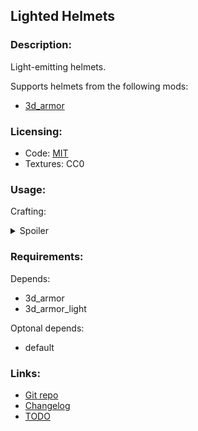 ## Lighted Helmets

### Description:

Light-emitting helmets.

Supports helmets from the following mods:
- [3d_armor](https://content.minetest.net/packages/stu/3d_armor/)

### Licensing:

- Code: [MIT](LICENSE.txt)
- Textures: CC0

### Usage:

Crafting:

<details><summary>Spoiler</summary>

```
╔══════════════════════╗
║    default:torch     ║
╠══════════════════════╣
║ default:mese_crystal ║
╠══════════════════════╣
║       helmet         ║
╚══════════════════════╝
```

</details>

### Requirements:

Depends:
- 3d_armor
- 3d_armor_light

Optonal depends:
- default

### Links:

- [Git repo](https://github.com/AntumMT/mod-lighted_helmets)
- [Changelog](changelog.txt)
- [TODO](TODO.txt)
